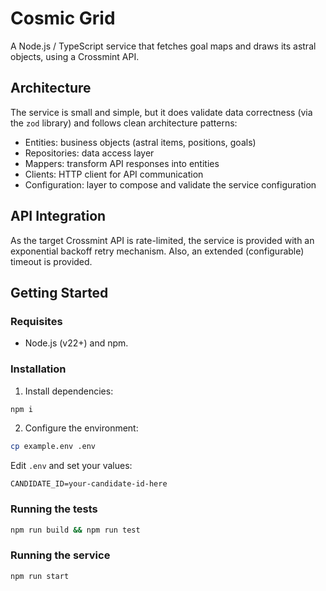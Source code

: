 # Cosmic Grid

A Node.js / TypeScript service that fetches goal maps and draws its astral objects, using a Crossmint API.

## Architecture

The service is small and simple, but it does validate data correctness (via the `zod` library) and follows clean architecture patterns:

- Entities: business objects (astral items, positions, goals)
- Repositories: data access layer
- Mappers: transform API responses into entities
- Clients: HTTP client for API communication
- Configuration: layer to compose and validate the service configuration

## API Integration

As the target Crossmint API is rate-limited, the service is provided with an exponential backoff retry mechanism. Also, an extended (configurable) timeout is provided.

## Getting Started

### Requisites

- Node.js (v22+) and npm.

### Installation

1. Install dependencies:

```bash
npm i
```

2. Configure the environment:

```bash
cp example.env .env
```

Edit `.env` and set your values:

```env
CANDIDATE_ID=your-candidate-id-here
```

### Running the tests

```bash
npm run build && npm run test
```

### Running the service

```bash
npm run start
```
